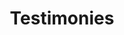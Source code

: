 ---
title: Testimonies
quotes: 
  - quote: "Jack's attention to detail and thorough communication always made us feel at ease. He has worked with us for about year developing our website and has been nothing short of patient and understanding. He comes HIGHLY recommended from National Roofing."
    by: Jennifer D.
    title: Marketing & Estimating Administrator @ National Roofing
    link: https://nationalroofing.com
    tags: ['WordPress']

  - quote: "Jack saved my Shopify site from a very stupid SEO issue that would have killed all of my rankings. Highly recommended, very trustworthy dev. Truly a master of some trades."
    by: Sean Markey
    title: Rank Theory
    link: https://ranktheory.com
    tags: ["Shopify"]

  - quote: "big shout to @JackHarner for the recent work on one of my sites. Am immediately hiring him again for more work. Really good dude and developer for Shopify, eCommerce, and other website solutions."
    by: Matt Lady
    title: Owner @ High Key Geek
    link: https://twitter.com/mattlady/status/1487254356353175552
    tags: ["Shopify"]

  - quote: "Jack is a workhorse. He's talented, reliable, and his code is clean. It's a pleasure to work together, and I would recommend him to anyone."
    by: Mike Weaver
    title: Lead Developer @ Electric Eye
    link: https://mjweaver01.com
    tags: ["Shopify"]

  - quote: "@JackHarner is a godamn wizard"
    title: Owner @ Bottle Rocket
    by: Collin Duddy
    link: "https://twitter.com/LoboExplosivo/status/1291787282723282944"
    tags: ["Shopify"]

  - quote: "With a knack for effective problem-solving, Jack has soundly proven himself as a trusted, reliable web development partner."
    by: Andrew Rosensweig
    title: Project Manager @ Electric Eye
    tags: ["Shopify"]

  - quote: "big ups to our web dev @JackHarner"
    title: World's Best Hot Sauce
    by: Bottle Rocket Hot Sauce
    link: https://twitter.com/BottleRocketHSC/status/1291809398956974081
    tags: ["Shopify"]

  - quote: "i don’t know what any of this means but hire this man to build your website, dammit"
    title: Internet Superstar
    by: Collin Duddy
    link: https://twitter.com/LoboExplosivo/status/1296262212152111110
    tags: ["Shopify"]

  - quote: "TYVM @JackHarner"
    title: Owner @ Bottle Rocket
    by: Jay Huffman
    link: https://twitter.com/MisterJHuffman/status/1298069726715883520
    tags: ["Shopify"]

  - quote: "Fast, reliable, accurate— Jack’s a magician!"
    title: CEO @ Branded78
    by: Brandon Arvay
    link: https://www.branded78.com/
    tags: ['WordPress']

---